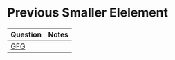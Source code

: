 Previous Smaller Elelement
===

|Question|Notes|
|-|-|
|[GFG](https://practice.geeksforgeeks.org/problems/smallest-number-on-left3403/1)||
